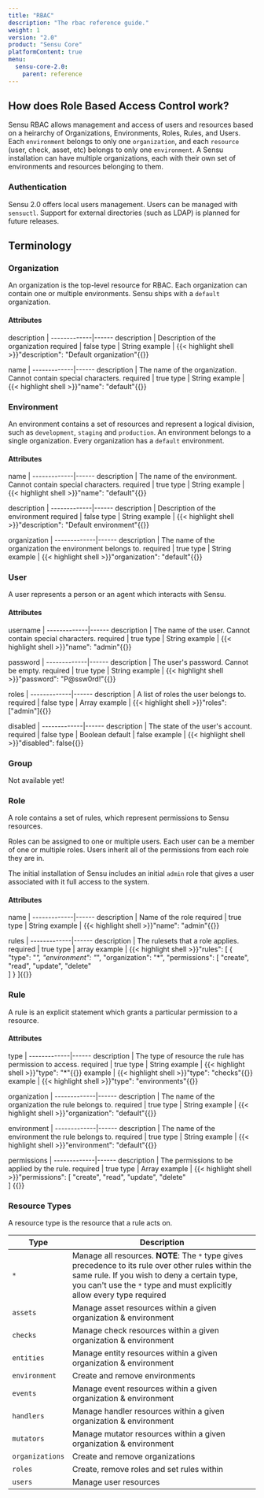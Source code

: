 ```yaml
---
title: "RBAC"
description: "The rbac reference guide."
weight: 1
version: "2.0"
product: "Sensu Core"
platformContent: true
menu:
  sensu-core-2.0:
    parent: reference
---
```


## How does Role Based Access Control work?
Sensu RBAC allows management and access of users and resources based on a heirarchy of Organizations, Environments, Roles, Rules, and Users. Each `environment` belongs to only one `organization`, and each `resource` (user, check, asset, etc) belongs to only one `environment`. A Sensu installation can have multiple organizations, each with their own set of environments and resources belonging to them.

### Authentication

Sensu 2.0 offers local users management. Users can be managed with `sensuctl`.
Support for external directories (such as LDAP) is planned for future releases.

## Terminology

### Organization

An organization is the top-level resource for RBAC. Each organization can
contain one or multiple environments. Sensu ships with a `default` organization.
#### Attributes

description  | 
-------------|------ 
description  | Description of the organization 
required     | false 
type         | String
example      | {{< highlight shell >}}"description": "Default organization"{{</highlight>}}

name         | 
-------------|------ 
description  | The name of the organization. Cannot contain special characters.
required     | true 
type         | String
example      | {{< highlight shell >}}"name": "default"{{</highlight>}}

### Environment

An environment contains a set of resources and represent a logical division,
such as `development`, `staging` and `production`. An environment belongs to a
single organization. Every organization has a `default` environment.

#### Attributes

name         | 
-------------|------ 
description  | The name of the environment. Cannot contain special characters.
required     | true 
type         | String
example      | {{< highlight shell >}}"name": "default"{{</highlight>}}

description  | 
-------------|------ 
description  | Description of the environment 
required     | false 
type         | String
example      | {{< highlight shell >}}"description": "Default environment"{{</highlight>}}

organization | 
-------------|------ 
description  | The name of the organization the environment belongs to. 
required     | true 
type         | String
example      | {{< highlight shell >}}"organization": "default"{{</highlight>}}

### User

A user represents a person or an agent which interacts with Sensu.

#### Attributes

username     | 
-------------|------ 
description  | The name of the user. Cannot contain special characters.
required     | true 
type         | String
example      | {{< highlight shell >}}"name": "admin"{{</highlight>}}

password     | 
-------------|------ 
description  | The user's password. Cannot be empty. 
required     | true 
type         | String
example      | {{< highlight shell >}}"password": "P@ssw0rd!"{{</highlight>}}

roles        | 
-------------|------ 
description  | A list of roles the user belongs to.
required     | false 
type         | Array
example      | {{< highlight shell >}}"roles": ["admin"]{{</highlight>}}

disabled     | 
-------------|------ 
description  | The state of the user's account.
required     | false 
type         | Boolean 
default      | false
example      | {{< highlight shell >}}"disabled": false{{</highlight>}}

### Group

Not available yet!

### Role

A role contains a set of rules, which represent permissions to Sensu resources.

Roles can be assigned to one or multiple users. Each user can be a member of one
or multiple roles. Users inherit all of the permissions from each role they are
in.

The initial installation of Sensu includes an initial `admin` role that gives a
user associated with it full access to the system.

#### Attributes

name         | 
-------------|------ 
description  | Name of the role 
required     | true 
type         | String
example      | {{< highlight shell >}}"name": "admin"{{</highlight>}}

rules        | 
-------------|------ 
description  | The rulesets that a role applies.
required     | true 
type         | array 
example      | {{< highlight shell >}}"rules": [
    {
        "type": "*",
        "environment": "*",
        "organization": "*",
        "permissions": [
            "create",
            "read",
            "update",
            "delete"        
        ]
    } 
]{{</highlight>}}

### Rule

A rule is an explicit statement which grants a particular permission to a resource.

#### Attributes

type         | 
-------------|------ 
description  | The type of resource the rule has permission to access. 
required     | true 
type         | String
example      | {{< highlight shell >}}"type": "*"{{</highlight>}}
example      | {{< highlight shell >}}"type": "checks"{{</highlight>}}
example      | {{< highlight shell >}}"type": "environments"{{</highlight>}}

organization | 
-------------|------ 
description  | The name of the organization the rule belongs to. 
required     | true 
type         | String
example      | {{< highlight shell >}}"organization": "default"{{</highlight>}}
    
environment  | 
-------------|------ 
description  | The name of the environment the rule belongs to. 
required     | true 
type         | String
example      | {{< highlight shell >}}"environment": "default"{{</highlight>}}

permissions  | 
-------------|------ 
description  | The permissions to be applied by the rule. 
required     | true 
type         | Array
example      | {{< highlight shell >}}"permissions": [
    "create",
    "read",
    "update",
    "delete"        
]
{{</highlight>}}

### Resource Types

A resource type is the resource that a rule acts on. 

| Type | Description |
|---|---|
| `*` | Manage all resources. **NOTE**: The `*` type gives precedence to its rule over other rules within the same rule. If you wish to deny a certain type, you can't use the `*` type and must explicitly allow every type required |
| `assets` | Manage asset resources within a given organization & environment |
| `checks` | Manage check resources within a given organization & environment |
| `entities` | Manage entity resources within a given organization & environment |
| `environment` | Create and remove environments |
| `events` | Manage event resources within a given organization & environment |
| `handlers` | Manage handler resources within a given organization & environment |
| `mutators` | Manage mutator resources within a given organization & environment |
| `organizations` | Create and remove organizations |
| `roles` | Create, remove roles and set rules within |
| `users` | Manage user resources |
